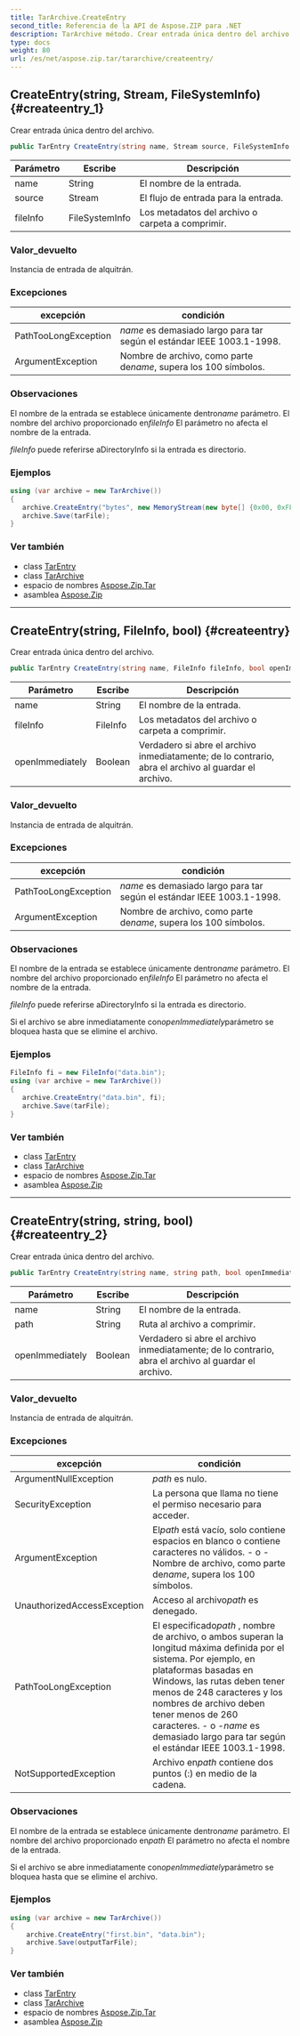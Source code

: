 ```yaml
---
title: TarArchive.CreateEntry
second_title: Referencia de la API de Aspose.ZIP para .NET
description: TarArchive método. Crear entrada única dentro del archivo.
type: docs
weight: 80
url: /es/net/aspose.zip.tar/tararchive/createentry/
---
```

## CreateEntry(string, Stream, FileSystemInfo) {#createentry_1}

Crear entrada única dentro del archivo.

```csharp
public TarEntry CreateEntry(string name, Stream source, FileSystemInfo fileInfo = null)
```

| Parámetro | Escribe | Descripción |
| --- | --- | --- |
| name | String | El nombre de la entrada. |
| source | Stream | El flujo de entrada para la entrada. |
| fileInfo | FileSystemInfo | Los metadatos del archivo o carpeta a comprimir. |

### Valor_devuelto

Instancia de entrada de alquitrán.

### Excepciones

| excepción | condición |
| --- | --- |
| PathTooLongException | *name* es demasiado largo para tar según el estándar IEEE 1003.1-1998. |
| ArgumentException | Nombre de archivo, como parte de*name*, supera los 100 símbolos. |

### Observaciones

El nombre de la entrada se establece únicamente dentro*name* parámetro. El nombre del archivo proporcionado en*fileInfo* El parámetro no afecta el nombre de la entrada.

*fileInfo* puede referirse aDirectoryInfo si la entrada es directorio.

### Ejemplos

```csharp
using (var archive = new TarArchive())
{
   archive.CreateEntry("bytes", new MemoryStream(new byte[] {0x00, 0xFF}));
   archive.Save(tarFile);
}
```

### Ver también

* class [TarEntry](../../tarentry/)
* class [TarArchive](../)
* espacio de nombres [Aspose.Zip.Tar](../../tararchive/)
* asamblea [Aspose.Zip](../../../)

---

## CreateEntry(string, FileInfo, bool) {#createentry}

Crear entrada única dentro del archivo.

```csharp
public TarEntry CreateEntry(string name, FileInfo fileInfo, bool openImmediately = false)
```

| Parámetro | Escribe | Descripción |
| --- | --- | --- |
| name | String | El nombre de la entrada. |
| fileInfo | FileInfo | Los metadatos del archivo o carpeta a comprimir. |
| openImmediately | Boolean | Verdadero si abre el archivo inmediatamente; de lo contrario, abra el archivo al guardar el archivo. |

### Valor_devuelto

Instancia de entrada de alquitrán.

### Excepciones

| excepción | condición |
| --- | --- |
| PathTooLongException | *name* es demasiado largo para tar según el estándar IEEE 1003.1-1998. |
| ArgumentException | Nombre de archivo, como parte de*name*, supera los 100 símbolos. |

### Observaciones

El nombre de la entrada se establece únicamente dentro*name* parámetro. El nombre del archivo proporcionado en*fileInfo* El parámetro no afecta el nombre de la entrada.

*fileInfo* puede referirse aDirectoryInfo si la entrada es directorio.

Si el archivo se abre inmediatamente con*openImmediately*parámetro se bloquea hasta que se elimine el archivo.

### Ejemplos

```csharp
FileInfo fi = new FileInfo("data.bin");
using (var archive = new TarArchive())
{
   archive.CreateEntry("data.bin", fi);
   archive.Save(tarFile);
}
```

### Ver también

* class [TarEntry](../../tarentry/)
* class [TarArchive](../)
* espacio de nombres [Aspose.Zip.Tar](../../tararchive/)
* asamblea [Aspose.Zip](../../../)

---

## CreateEntry(string, string, bool) {#createentry_2}

Crear entrada única dentro del archivo.

```csharp
public TarEntry CreateEntry(string name, string path, bool openImmediately = false)
```

| Parámetro | Escribe | Descripción |
| --- | --- | --- |
| name | String | El nombre de la entrada. |
| path | String | Ruta al archivo a comprimir. |
| openImmediately | Boolean | Verdadero si abre el archivo inmediatamente; de lo contrario, abra el archivo al guardar el archivo. |

### Valor_devuelto

Instancia de entrada de alquitrán.

### Excepciones

| excepción | condición |
| --- | --- |
| ArgumentNullException | *path* es nulo. |
| SecurityException | La persona que llama no tiene el permiso necesario para acceder. |
| ArgumentException | El*path* está vacío, solo contiene espacios en blanco o contiene caracteres no válidos. - o - Nombre de archivo, como parte de*name*, supera los 100 símbolos. |
| UnauthorizedAccessException | Acceso al archivo*path* es denegado. |
| PathTooLongException | El especificado*path* , nombre de archivo, o ambos superan la longitud máxima definida por el sistema. Por ejemplo, en plataformas basadas en Windows, las rutas deben tener menos de 248 caracteres y los nombres de archivo deben tener menos de 260 caracteres. - o -*name* es demasiado largo para tar según el estándar IEEE 1003.1-1998. |
| NotSupportedException | Archivo en*path* contiene dos puntos (:) en medio de la cadena. |

### Observaciones

El nombre de la entrada se establece únicamente dentro*name* parámetro. El nombre del archivo proporcionado en*path* El parámetro no afecta el nombre de la entrada.

Si el archivo se abre inmediatamente con*openImmediately*parámetro se bloquea hasta que se elimine el archivo.

### Ejemplos

```csharp
using (var archive = new TarArchive())
{
    archive.CreateEntry("first.bin", "data.bin");
    archive.Save(outputTarFile);
}
```

### Ver también

* class [TarEntry](../../tarentry/)
* class [TarArchive](../)
* espacio de nombres [Aspose.Zip.Tar](../../tararchive/)
* asamblea [Aspose.Zip](../../../)


